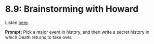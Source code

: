 # 8.9: Brainstorming with Howard 

Listen [here](http://www.writingexcuses.com/2013/03/03/writing-excuses-8-9-brainstorming-with-howard/). 

**Prompt:** Pick a major event in history, and then write a secret history in which Death returns to take over.